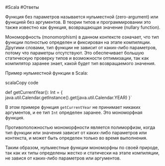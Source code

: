
#Scala 
#Ответы 

Функция без параметров называется нульместной (zero-argument) или функцией без аргументов. В теории типов и программировании это также известно как функция, возвращающая значение (nullary function).

Мономорфность (monomorphism) в данном контексте означает, что тип функции полностью определен и фиксирован на этапе компиляции. Другими словами, тип функции не зависит от каких-либо параметров, потому что параметры отсутствуют. Это обеспечивает большую статическую проверку типов и возможности оптимизации, так как компилятор заранее знает, какой будет тип возвращаемого значения.

Пример нульместной функции в Scala:

scalaCopy code

def getCurrentYear(): Int = {     java.util.Calendar.getInstance().get(java.util.Calendar.YEAR) 
}`

В этом примере функция `getCurrentYear` не принимает никаких аргументов, и ее тип `Int` определен заранее. Это мономорфная функция.

Противоположностью мономорфности является полиморфизм, когда тип функции или значения зависит от каких-либо параметров или контекста, и может быть определен только во время выполнения.

Таким образом, нульместные функции мономорфны по своей природе, так как их типы определены жестко и статически на этапе компиляции, не завися от каких-либо параметров или аргументов.